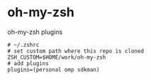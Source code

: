 # oh-my-zsh

oh-my-zsh plugins

```shell
# ~/.zshrc
# set custom path where this repo is cloned
ZSH_CUSTOM=$HOME/work/oh-my-zsh
# add plugins
plugins=(personal omp sdkman)
```